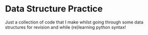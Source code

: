 # Data Structure Practice
Just a collection of code that I make whilst going through some data structures for revision and while (re)learning python syntax!
